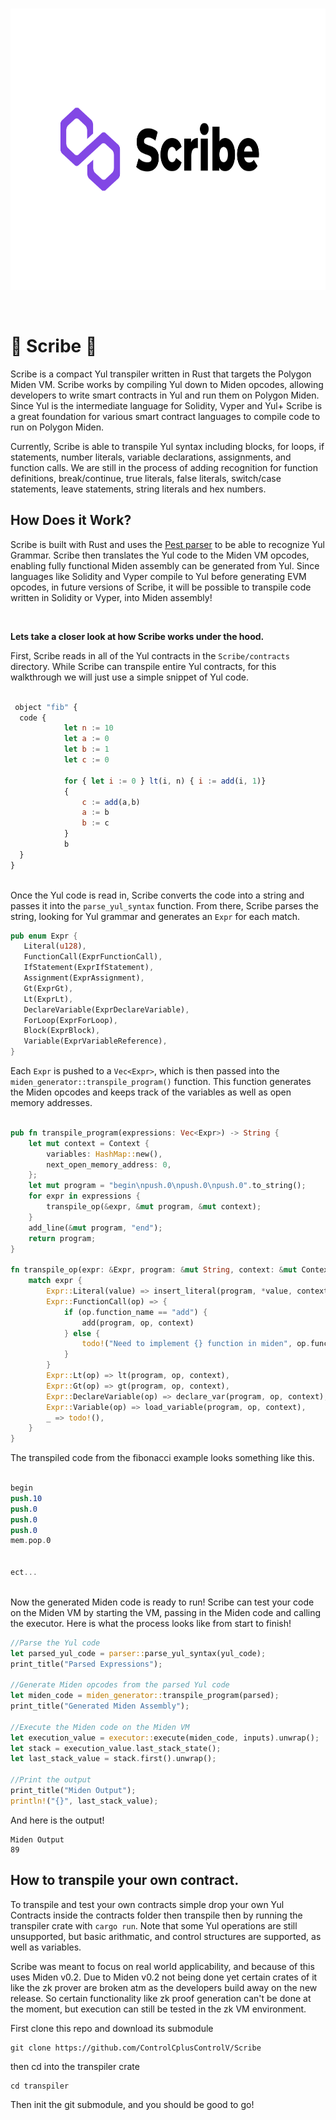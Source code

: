 
<br />
<p align="center">
    <img src="Scribe.png" alt="Logo" width="800" height="450">
  <p align="center">

 
<br />
      
# 📜 Scribe 📜

Scribe is a compact Yul transpiler written in Rust that targets the Polygon Miden VM. Scribe works by compiling Yul down to Miden opcodes, allowing developers to write smart contracts in Yul and run them on Polygon Miden. Since Yul is the intermediate language for Solidity, Vyper and Yul+ Scribe is a great foundation for various smart contract languages to compile code to run on Polygon Miden.

Currently, Scribe is able to transpile Yul syntax including blocks, for loops, if statements,  number literals, variable declarations, assignments, and function calls. We are still in the process of adding recognition for function definitions, break/continue, true literals, false literals, switch/case statements, leave statements, string literals and hex numbers.


## How Does it Work?

Scribe is built with Rust and uses the [Pest parser](https://github.com/pest-parser/pest) to be able to recognize Yul Grammar. Scribe then translates the Yul code to the Miden VM opcodes, enabling fully functional Miden assembly can be generated from Yul. Since languages like Solidity and Vyper compile to Yul before generating EVM opcodes, in future versions of Scribe, it will be possible to transpile code written in Solidity or Vyper, into Miden assembly!
         
 <br/>
      
**Lets take a closer look at how Scribe works under the hood.**
      
      
First, Scribe reads in all of the Yul contracts in the `Scribe/contracts` directory. While Scribe can transpile entire Yul contracts, for this walkthrough we will just use a simple snippet of Yul code.
      
```js
      
 object "fib" {
  code {
            let n := 10
            let a := 0
            let b := 1
            let c := 0

            for { let i := 0 } lt(i, n) { i := add(i, 1)}
            {
                c := add(a,b)
                a := b
                b := c
            }
            b
  }
}
      
 ```
       
Once the Yul code is read in, Scribe converts the code into a string and passes it into the `parse_yul_syntax` function. From there, Scribe parses the string, looking for Yul grammar and generates an `Expr` for each match.
      
 ```rust 
pub enum Expr {
    Literal(u128),
    FunctionCall(ExprFunctionCall),
    IfStatement(ExprIfStatement),
    Assignment(ExprAssignment),
    Gt(ExprGt),
    Lt(ExprLt),
    DeclareVariable(ExprDeclareVariable),
    ForLoop(ExprForLoop),
    Block(ExprBlock),
    Variable(ExprVariableReference),
}
```
      
Each `Expr` is pushed to a `Vec<Expr>`, which is then passed into the `miden_generator::transpile_program()` function. This function generates the Miden opcodes and keeps track of the variables as well as open memory addresses.  
      
```rust

pub fn transpile_program(expressions: Vec<Expr>) -> String {
    let mut context = Context {
        variables: HashMap::new(),
        next_open_memory_address: 0,
    };
    let mut program = "begin\npush.0\npush.0\npush.0".to_string();
    for expr in expressions {
        transpile_op(&expr, &mut program, &mut context);
    }
    add_line(&mut program, "end");
    return program;
}

fn transpile_op(expr: &Expr, program: &mut String, context: &mut Context) {
    match expr {
        Expr::Literal(value) => insert_literal(program, *value, context),
        Expr::FunctionCall(op) => {
            if (op.function_name == "add") {
                add(program, op, context)
            } else {
                todo!("Need to implement {} function in miden", op.function_name)
            }
        }
        Expr::Lt(op) => lt(program, op, context),
        Expr::Gt(op) => gt(program, op, context),
        Expr::DeclareVariable(op) => declare_var(program, op, context),
        Expr::Variable(op) => load_variable(program, op, context),
        _ => todo!(),
    }
}
```
      
The transpiled code from the fibonacci example looks something like this.
      
```nasm
      
begin
push.10
push.0
push.0
push.0
mem.pop.0
      
      
ect...
   
```
      
Now the generated Miden code is ready to run! Scribe can test your code on the Miden VM by starting the VM, passing in the Miden code and calling the executor. Here is what the process looks like from start to finish!
      
```rust
//Parse the Yul code
let parsed_yul_code = parser::parse_yul_syntax(yul_code);
print_title("Parsed Expressions");

//Generate Miden opcodes from the parsed Yul code
let miden_code = miden_generator::transpile_program(parsed);
print_title("Generated Miden Assembly");

//Execute the Miden code on the Miden VM
let execution_value = executor::execute(miden_code, inputs).unwrap();
let stack = execution_value.last_stack_state();
let last_stack_value = stack.first().unwrap();

//Print the output
print_title("Miden Output");
println!("{}", last_stack_value);
```
      
And here is the output!
      
```
Miden Output
89    
```
      
## How to transpile your own contract.
      
To transpile and test your own contracts simple drop your own Yul Contracts inside the contracts folder then transpile then by running the transpiler crate with `cargo run`. Note that some Yul operations are still unsupported, but basic arithmatic, and control structures are supported, as well as variables.   


Scribe was meant to focus on real world applicability, and because of this uses Miden v0.2. Due to Miden v0.2 not being done yet certain crates of it like the zk prover are broken atm as the developers build away on the new release. So certain functionality like zk proof generation can't be done at the moment, but execution can still be tested in the zk VM environment.

First clone this repo and download its submodule

```
git clone https://github.com/ControlCplusControlV/Scribe
```

then cd into the transpiler crate

```
cd transpiler
```

Then init the git submodule, and you should be good to go!
